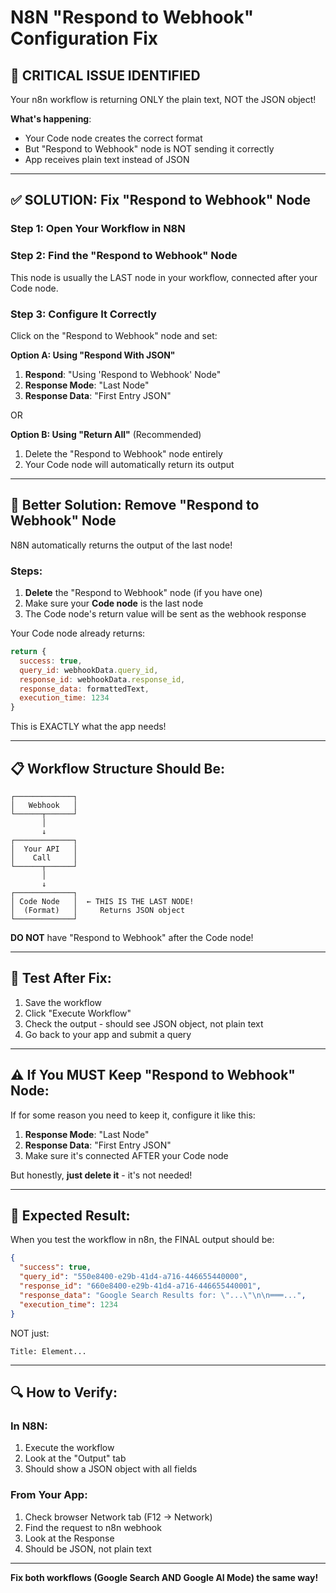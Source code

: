 # N8N "Respond to Webhook" Configuration Fix

## 🚨 CRITICAL ISSUE IDENTIFIED

Your n8n workflow is returning ONLY the plain text, NOT the JSON object!

**What's happening**:
- Your Code node creates the correct format
- But "Respond to Webhook" node is NOT sending it correctly
- App receives plain text instead of JSON

---

## ✅ SOLUTION: Fix "Respond to Webhook" Node

### Step 1: Open Your Workflow in N8N

### Step 2: Find the "Respond to Webhook" Node

This node is usually the LAST node in your workflow, connected after your Code node.

### Step 3: Configure It Correctly

Click on the "Respond to Webhook" node and set:

**Option A: Using "Respond With JSON"**
1. **Respond**: "Using 'Respond to Webhook' Node"
2. **Response Mode**: "Last Node"
3. **Response Data**: "First Entry JSON"

OR

**Option B: Using "Return All"** (Recommended)
1. Delete the "Respond to Webhook" node entirely
2. Your Code node will automatically return its output

---

## 🔧 Better Solution: Remove "Respond to Webhook" Node

N8N automatically returns the output of the last node!

### Steps:

1. **Delete** the "Respond to Webhook" node (if you have one)
2. Make sure your **Code node** is the last node
3. The Code node's return value will be sent as the webhook response

Your Code node already returns:
```javascript
return {
  success: true,
  query_id: webhookData.query_id,
  response_id: webhookData.response_id,
  response_data: formattedText,
  execution_time: 1234
}
```

This is EXACTLY what the app needs!

---

## 📋 Workflow Structure Should Be:

```
┌─────────────┐
│   Webhook   │
└──────┬──────┘
       │
       ↓
┌─────────────┐
│  Your API   │
│    Call     │
└──────┬──────┘
       │
       ↓
┌─────────────┐
│ Code Node   │  ← THIS IS THE LAST NODE!
│  (Format)   │     Returns JSON object
└─────────────┘
```

**DO NOT** have "Respond to Webhook" after the Code node!

---

## 🧪 Test After Fix:

1. Save the workflow
2. Click "Execute Workflow"
3. Check the output - should see JSON object, not plain text
4. Go back to your app and submit a query

---

## ⚠️ If You MUST Keep "Respond to Webhook" Node:

If for some reason you need to keep it, configure it like this:

1. **Response Mode**: "Last Node"
2. **Response Data**: "First Entry JSON"
3. Make sure it's connected AFTER your Code node

But honestly, **just delete it** - it's not needed!

---

## 🎯 Expected Result:

When you test the workflow in n8n, the FINAL output should be:

```json
{
  "success": true,
  "query_id": "550e8400-e29b-41d4-a716-446655440000",
  "response_id": "660e8400-e29b-41d4-a716-446655440001",
  "response_data": "Google Search Results for: \"...\"\n\n═══...",
  "execution_time": 1234
}
```

NOT just:
```
Title: Element...
```

---

## 🔍 How to Verify:

### In N8N:
1. Execute the workflow
2. Look at the "Output" tab
3. Should show a JSON object with all fields

### From Your App:
1. Check browser Network tab (F12 → Network)
2. Find the request to n8n webhook
3. Look at the Response
4. Should be JSON, not plain text

---

**Fix both workflows (Google Search AND Google AI Mode) the same way!**
